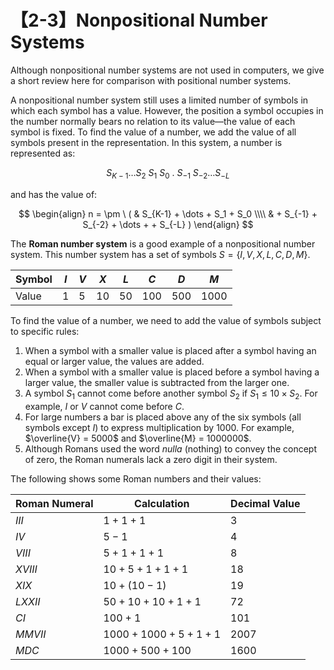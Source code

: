 # 【2-3】Nonpositional Number Systems

Although nonpositional number systems are not used in computers, we give a short review here for comparison with positional number systems.

A nonpositional number system still uses a limited number of symbols in which each symbol has a value. However, the position a symbol occupies in the number normally bears no relation to its value—the value of each symbol is fixed. To find the value of a number, we add the value of all symbols present in the representation. In this system, a number is represented as:

$$
S_{K-1} \dots S_2 \ S_1 \ S_0 \ . \ S_{-1} \ S_{-2} \dots S_{-L}
$$

and has the value of:

$$
\begin{align}
n = \pm \ ( & S_{K-1} + \dots + S_1 + S_0 \\\\
            & + S_{-1} + S_{-2} + \dots +  + S_{-L} )
\end{align}
$$

The **Roman number system** is a good example of a nonpositional number system. This number system has a set of symbols $S = \{ I, V, X, L, C, D, M \}$.

| Symbol | $I$ | $V$ | $X$ | $L$ | $C$ | $D$ | $M$  |
| ------ | --- | --- | --- | --- | --- | --- | ---- |
| Value  | 1   | 5   | 10  | 50  | 100 | 500 | 1000 |

To find the value of a number, we need to add the value of symbols subject to specific rules:

1. When a symbol with a smaller value is placed after a symbol having an equal or larger value, the values are added.
2. When a symbol with a smaller value is placed before a symbol having a larger value, the smaller value is subtracted from the larger one.
3. A symbol $S_1$ cannot come before another symbol $S_2$ if $S_1 \leq 10 \times S_2$. For example, $I$ or $V$ cannot come before $C$.
4. For large numbers a bar is placed above any of the six symbols (all symbols except $I$) to express multiplication by 1000. For example, $\overline{V} = 5000$ and $\overline{M} = 1000000$.
5. Although Romans used the word *nulla* (nothing) to convey the concept of zero, the Roman numerals lack a zero digit in their system.

The following shows some Roman numbers and their values:

| Roman Numeral | Calculation       | Decimal Value |
| ------------- | ----------------- | ------------- |
| $III$         | $1+1+1$           | $3$           |
| $IV$          | $5-1$             | $4$           |
| $VIII$        | $5+1+1+1$         | $8$           |
| $XVIII$       | $10+5+1+1+1$      | $18$          |
| $XIX$         | $10+(10-1)$       | $19$          |
| $LXXII$       | $50+10+10+1+1$    | $72$          |
| $CI$          | $100+1$           | $101$         |
| $MMVII$       | $1000+1000+5+1+1$ | $2007$        |
| $MDC$         | $1000+500+100$    | $1600$        |
